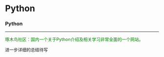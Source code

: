 # Python

### Python

* * * * *


<font color="green">啄木鸟社区：国内一个关于Python介绍及相关学习非常全面的一个网站。</font>

进一步详细的总结待写
